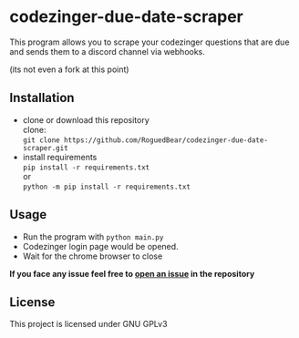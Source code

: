 # codezinger-due-date-scraper

This program allows you to scrape your codezinger questions that are due and 
sends them to a discord channel via webhooks.

(its not even a fork at this point)

## Installation

- clone or download this repository \
  clone: \
  `git clone https://github.com/RoguedBear/codezinger-due-date-scraper.git`
- install requirements \
  `pip install -r requirements.txt`\
  or \
  `python -m pip install -r requirements.txt`
## Usage

- Run the program with `python main.py`
- Codezinger login page would be opened.
- Wait for the chrome browser to close

**If you face any issue feel free to [open an issue](https://github.com/Ya-s-h/db-lab-autmation-hax/issues/new) in the repository**
## License

This project is licensed under GNU GPLv3
